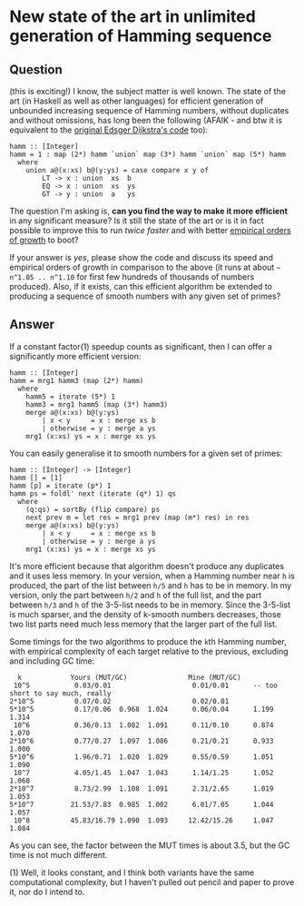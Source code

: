 
# New state of the art in unlimited generation of Hamming sequence

## Question
        
(this is exciting!) I know, the subject matter is well known. The state of the art (in Haskell as well as other languages) for efficient generation of unbounded increasing sequence of Hamming numbers, without duplicates and without omissions, has long been the following (AFAIK - and btw it is equivalent to the [original Edsger Dijkstra's code](http://web.cecs.pdx.edu/~cs410aph/Lectures/Smalltalk%20II/Dijkstra%20on%20Hamming%27s%20Problem.pdf) too):

    hamm :: [Integer]
    hamm = 1 : map (2*) hamm `union` map (3*) hamm `union` map (5*) hamm
      where
        union a@(x:xs) b@(y:ys) = case compare x y of
            LT -> x : union  xs  b
            EQ -> x : union  xs  ys
            GT -> y : union  a   ys
    

The question I'm asking is, **can you find the way to make it more efficient** in any significant measure? Is it still the state of the art or is it in fact possible to improve this to run _twice faster_ and with better [empirical orders of growth](http://en.wikipedia.org/wiki/Analysis_of_algorithms#Empirical_orders_of_growth) to boot?

If your answer is _yes_, please show the code and discuss its speed and empirical orders of growth in comparison to the above (it runs at about `~ n^1.05 .. n^1.10` for first few hundreds of thousands of numbers produced). Also, if it exists, can this efficient algorithm be extended to producing a sequence of smooth numbers with any given set of primes?

## Answer
        
If a constant factor(1) speedup counts as significant, then I can offer a significantly more efficient version:

    hamm :: [Integer]
    hamm = mrg1 hamm3 (map (2*) hamm)
      where
        hamm5 = iterate (5*) 1
        hamm3 = mrg1 hamm5 (map (3*) hamm3)
        merge a@(x:xs) b@(y:ys)
            | x < y     = x : merge xs b
            | otherwise = y : merge a ys
        mrg1 (x:xs) ys = x : merge xs ys
    

You can easily generalise it to smooth numbers for a given set of primes:

    hamm :: [Integer] -> [Integer]
    hamm [] = [1]
    hamm [p] = iterate (p*) 1
    hamm ps = foldl' next (iterate (q*) 1) qs
      where
        (q:qs) = sortBy (flip compare) ps
        next prev m = let res = mrg1 prev (map (m*) res) in res
        merge a@(x:xs) b@(y:ys)
            | x < y     = x : merge xs b
            | otherwise = y : merge a ys
        mrg1 (x:xs) ys = x : merge xs ys
    

It's more efficient because that algorithm doesn't produce any duplicates and it uses less memory. In your version, when a Hamming number near `h` is produced, the part of the list between `h/5` and `h` has to be in memory. In my version, only the part between `h/2` and `h` of the full list, and the part between `h/3` and `h` of the 3-5-list needs to be in memory. Since the 3-5-list is much sparser, and the density of k-smooth numbers decreases, those two list parts need much less memory that the larger part of the full list.

Some timings for the two algorithms to produce the `k`th Hamming number, with empirical complexity of each target relative to the previous, excluding and including GC time:

      k            Yours (MUT/GC)               Mine (MUT/GC)
     10^5           0.03/0.01                    0.01/0.01      -- too short to say much, really
    2*10^5          0.07/0.02                    0.02/0.01
    5*10^5          0.17/0.06  0.968  1.024      0.06/0.04      1.199    1.314
     10^6           0.36/0.13  1.082  1.091      0.11/0.10      0.874    1.070
    2*10^6          0.77/0.27  1.097  1.086      0.21/0.21      0.933    1.000
    5*10^6          1.96/0.71  1.020  1.029      0.55/0.59      1.051    1.090
     10^7           4.05/1.45  1.047  1.043      1.14/1.25      1.052    1.068
    2*10^7          8.73/2.99  1.108  1.091      2.31/2.65      1.019    1.053
    5*10^7         21.53/7.83  0.985  1.002      6.01/7.05      1.044    1.057
     10^8          45.83/16.79 1.090  1.093     12.42/15.26     1.047    1.084
    

As you can see, the factor between the MUT times is about 3.5, but the GC time is not much different.

(1) Well, it looks constant, and I think both variants have the same computational complexity, but I haven't pulled out pencil and paper to prove it, nor do I intend to.
